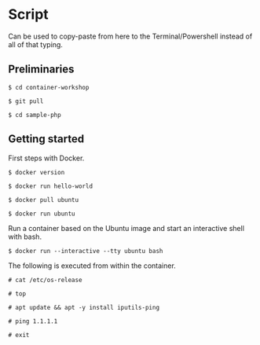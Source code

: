 Script
======

Can be used to copy-paste from here to the Terminal/Powershell instead of all of that typing.

Preliminaries
-------------
```
$ cd container-workshop

$ git pull

$ cd sample-php
```

Getting started
---------------
First steps with Docker.

```
$ docker version

$ docker run hello-world

$ docker pull ubuntu

$ docker run ubuntu
```

Run a container based on the Ubuntu image and start an interactive shell with bash.

```
$ docker run --interactive --tty ubuntu bash

```
The following is executed from within the container.

```
# cat /etc/os-release

# top

# apt update && apt -y install iputils-ping

# ping 1.1.1.1

# exit
```